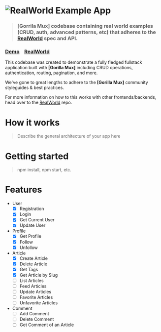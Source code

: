 # ![RealWorld Example App](logo.png)

> ### [Gorrila Mux] codebase containing real world examples (CRUD, auth, advanced patterns, etc) that adheres to the [RealWorld](https://github.com/gothinkster/realworld) spec and API.


### [Demo](https://demo.realworld.io/)&nbsp;&nbsp;&nbsp;&nbsp;[RealWorld](https://github.com/gothinkster/realworld)


This codebase was created to demonstrate a fully fledged fullstack application built with **[Gorilla Mux]** including CRUD operations, authentication, routing, pagination, and more.

We've gone to great lengths to adhere to the **[Gorilla Mux]** community styleguides & best practices.

For more information on how to this works with other frontends/backends, head over to the [RealWorld](https://github.com/gothinkster/realworld) repo.


# How it works

> Describe the general architecture of your app here

# Getting started

> npm install, npm start, etc.

# Features
- User
  - [x] Registration
  - [x] Login
  - [x] Get Current User
  - [x] Update User

- Profile
  - [x] Get Profile
  - [x] Follow
  - [x] Unfollow

- Article
  - [x] Create Article
  - [x] Delete Article
  - [x] Get Tags
  - [x] Get Article by Slug
  - [ ] List Articles 
  - [ ] Feed Articles
  - [ ] Update Articles
  - [ ] Favorite Articles
  - [ ] Unfavorite Articles

- Comment
  - [ ] Add Comment
  - [ ] Delete Comment
  - [ ] Get Comment of an Article